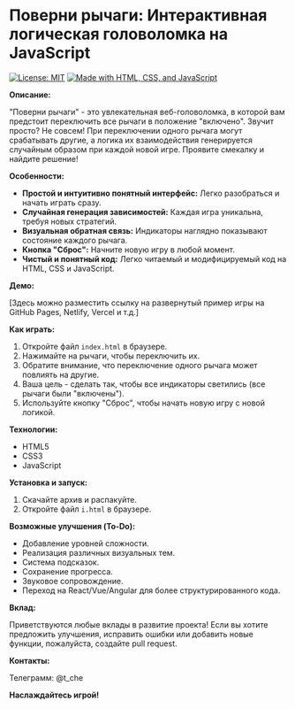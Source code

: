 # Поверни рычаги: Интерактивная логическая головоломка на JavaScript

[![License: MIT](https://img.shields.io/badge/License-MIT-yellow.svg)](https://opensource.org/licenses/MIT)
[![Made with HTML, CSS, and JavaScript](https://img.shields.io/badge/Tech-HTML%20%7C%20CSS%20%7C%20JavaScript-brightgreen)](https://www.javascript.com/)

**Описание:**

"Поверни рычаги" - это увлекательная веб-головоломка, в которой вам предстоит переключить все рычаги в положение "включено". Звучит просто? Не совсем! При переключении одного рычага могут срабатывать другие, а логика их взаимодействия генерируется случайным образом при каждой новой игре. Проявите смекалку и найдите решение!

**Особенности:**

*   **Простой и интуитивно понятный интерфейс:** Легко разобраться и начать играть сразу.
*   **Случайная генерация зависимостей:** Каждая игра уникальна, требуя новых стратегий.
*   **Визуальная обратная связь:** Индикаторы наглядно показывают состояние каждого рычага.
*   **Кнопка "Сброс":** Начните новую игру в любой момент.
*   **Чистый и понятный код:**  Легко читаемый и модифицируемый код на HTML, CSS и JavaScript.

**Демо:**

[Здесь можно разместить ссылку на развернутый пример игры на GitHub Pages, Netlify, Vercel и т.д.]

**Как играть:**

1.  Откройте файл `index.html` в браузере.
2.  Нажимайте на рычаги, чтобы переключить их.
3.  Обратите внимание, что переключение одного рычага может повлиять на другие.
4.  Ваша цель - сделать так, чтобы все индикаторы светились (все рычаги были "включены").
5.  Используйте кнопку "Сброс", чтобы начать новую игру с новой логикой.

**Технологии:**

*   HTML5
*   CSS3
*   JavaScript

**Установка и запуск:**

1.  Скачайте архив и распакуйте.
2.  Откройте файл `i.html` в браузере.

**Возможные улучшения (To-Do):**

*   Добавление уровней сложности.
*   Реализация различных визуальных тем.
*   Система подсказок.
*   Сохранение прогресса.
*   Звуковое сопровождение.
*   Переход на React/Vue/Angular для более структурированного кода.

**Вклад:**

Приветствуются любые вклады в развитие проекта! Если вы хотите предложить улучшения, исправить ошибки или добавить новые функции, пожалуйста, создайте pull request.

**Контакты:**

Телеграмм: @t_che

**Наслаждайтесь игрой!**

